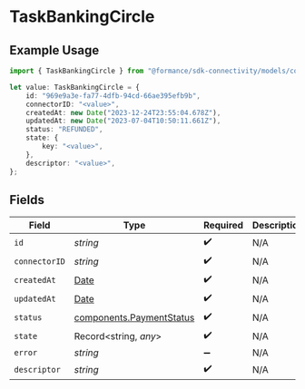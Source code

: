 # TaskBankingCircle

## Example Usage

```typescript
import { TaskBankingCircle } from "@formance/sdk-connectivity/models/components";

let value: TaskBankingCircle = {
    id: "969e9a3e-fa77-4dfb-94cd-66ae395efb9b",
    connectorID: "<value>",
    createdAt: new Date("2023-12-24T23:55:04.678Z"),
    updatedAt: new Date("2023-07-04T10:50:11.661Z"),
    status: "REFUNDED",
    state: {
        key: "<value>",
    },
    descriptor: "<value>",
};
```

## Fields

| Field                                                                                         | Type                                                                                          | Required                                                                                      | Description                                                                                   |
| --------------------------------------------------------------------------------------------- | --------------------------------------------------------------------------------------------- | --------------------------------------------------------------------------------------------- | --------------------------------------------------------------------------------------------- |
| `id`                                                                                          | *string*                                                                                      | :heavy_check_mark:                                                                            | N/A                                                                                           |
| `connectorID`                                                                                 | *string*                                                                                      | :heavy_check_mark:                                                                            | N/A                                                                                           |
| `createdAt`                                                                                   | [Date](https://developer.mozilla.org/en-US/docs/Web/JavaScript/Reference/Global_Objects/Date) | :heavy_check_mark:                                                                            | N/A                                                                                           |
| `updatedAt`                                                                                   | [Date](https://developer.mozilla.org/en-US/docs/Web/JavaScript/Reference/Global_Objects/Date) | :heavy_check_mark:                                                                            | N/A                                                                                           |
| `status`                                                                                      | [components.PaymentStatus](../../models/components/paymentstatus.md)                          | :heavy_check_mark:                                                                            | N/A                                                                                           |
| `state`                                                                                       | Record<string, *any*>                                                                         | :heavy_check_mark:                                                                            | N/A                                                                                           |
| `error`                                                                                       | *string*                                                                                      | :heavy_minus_sign:                                                                            | N/A                                                                                           |
| `descriptor`                                                                                  | *string*                                                                                      | :heavy_check_mark:                                                                            | N/A                                                                                           |
